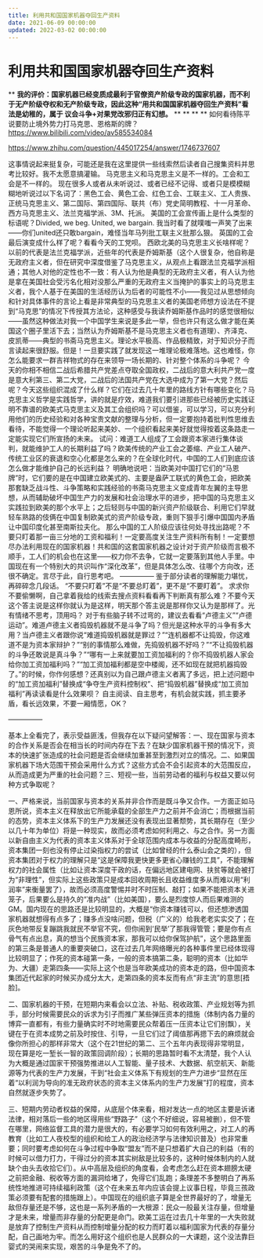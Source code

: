 ```yaml
---
title: 利用共和国国家机器夺回生产资料
date: 2021-06-09 00:00:00
updated: 2022-03-02 00:00:00
---
```



# 利用共和国国家机器夺回生产资料
**
**我的评价：国家机器已经变质成最利于官僚资产阶级专政的国家机器，而不利于无产阶级夺权和无产阶级专政，因此这种“**用共和国国家机器夺回生产资料**”看法是幼稚的，属于 议会斗争+对果党改邪归正有幻想。**
**
**
**
**
如何看待陈平说要防止境外势力打马克思、恩格斯的牌？
https://www.bilibili.com/video/av585534084

https://www.zhihu.com/question/445017254/answer/1746737607

这事情说起来挺复杂，可能还是我在这里提供一些线索然后读者自己搜集资料并思考比较好。我不太愿意搞灌输。
马克思主义和马克思主义是不一样的。工会和工会是不一样的。
现在很多人或者从未听说过、或者已经不记得、或者只是模模糊糊地听说过以下名词了：黑色工会、黄色工会、红色工会、工联主义、工人贵族、正统马克思主义、第二国际、第四国际、联共（布）党史简明教程、十一月革命、西方马克思主义、法兰克福学派、3M、托派。
美国的工会宣传画上是什么类型的标语呢？Divided, we beg. United, we bargain. 我当时看了就噗嗤一声笑了出来——你们united还只敢bargain，难怪当年马列批工联主义批那么狠。
英国的工会最后演变成什么样了呢？看看今天的工党呗。
西欧北美的马克思主义长啥样呢？以前的代表是法兰克福学派，近些年的代表是乔姆斯基（这个人很复杂，他自称是无政府主义者，但在研究中深度借鉴了马克思主义，从观点上看跟法兰克福学派相通；其他人对他的定性也不一致：有人认为他是典型的无政府主义者，有人认为他是拿在美国社会受污名化相对没那么严重的无政府主义当掩护的事实上的马克思主义者，我个人基于在美国的生活经历认为后者的可能性不小——我见过从思想倾向和针对具体事件的言论上看是非常典型的马克思主义者的美国老师想方设法在不提到“马克思”的情况下传授其方法论，这种感受与我读乔姆斯基作品时的感觉很相似——虽然这种做法对我一个中国学生来说是多此一举，但也许只有这么做才能在美国这个圈子里活下去；当然认为乔姆斯基不是马克思主义者也有道理）、齐泽克、皮凯蒂——典型的书斋马克思主义。理论水平极高、作品极精致，对于知识分子而言读起来很舒服。但是！一旦要实践了就发现这一堆理论极难落地。这也难怪，你怎么能要求一群吉祥物式的存在来领导一场长期的、针对整个体系的斗争呢？
今天的你相不相信二战后希腊共产党差点夺取全国政权，二战后的意大利共产党一度是意大利第三、第二大党，二战后的法国共产党在大选中成为了第一大党？然后呢？今天这些组织混成了什么样？它们在过去几十年里的路线方针有哪些变化？马克思主义哲学是实践哲学，讲的就是疗效，难道我们要引进那些已经被历史实践证明不靠谱的欧美式马克思主义及其工会组织吗？可以借鉴，可以学习，可以充分利用他们的历史经验和对各种宝贵文献的整理与分析，但一定要抱持着批判性思维去看待，不能觉得一个理论听起来美妙、一个组织看起来美好就觉得按着这条路走一定能实现它们所宣扬的未来。
试问：难道工人组成了工会跟资本家进行集体谈判，就能维护工人的长期利益了吗？欧美传统的产业工会之萎缩、产业工人破产、传统工业区的衰退和空心化都是怎么来的？在全球化时代，中国的工人们到底应该怎么做才能维护自己的长远利益？
明确地说吧：当欧美对中国打它们的“马恩牌”时，它们要的是在中国建立欧美式的、主要是盎萨工联式的黄色工会，把欧美那套缺乏战斗性、斗争策略和实践经验的书斋马克思主义变成青年左翼的主导思想，从而辅助破坏中国生产力的发展和社会治理水平的进步，把中国的马克思主义实践拉到欧美的那个水平上；之后轻则与中国的新兴资产阶级联合、利用它们早就轻车熟路的伎俩在中国复制欧美式的资产阶级专政，重则下狠手引爆中国国内矛盾让中国印度化甚至南斯拉夫化。
那么中国的工人阶级应该往何处寻找出路呢？不要只盯着那一亩三分地的工资和福利！一定要高度关注生产资料所有制！一定要想尽办法利用现在的国家机器！共和国的这套国家机器之设计对于资产阶级而言极不顺手，工人们的机会也在这里——权力你不去争，它就一定要落到其他人手里。中国现在有一个特别大的共识叫作“深化改革”，但是具体怎么改、往哪个方向改，还很不确定。言尽于此，自行思考吧。
—————
鉴于部分读者的理解能力堪忧，再碎碎念几段话。
“不要只盯着”不是“不要总盯着”，更不是“不要盯着”。
求求你不要偷懒啊，自己拿着我给的线索去搜点资料看看再下判断真有那么难？不要今天这个答主说是这样你就认为是这样，明天那个答主说是那样你又认为是那样了。光有情绪不思考，顶用吗？
对于有些脑子转不过弯的，建议去看看“卢德主义”“卢德运动”。难道卢德主义者捣毁机器就不是斗争了吗？但光是这种水平的斗争有多大用？当卢德主义者跟你说“难道捣毁机器就是罪过？”“连机器都不让捣毁，你这难道不是为资本家辩护？”“别的事情那么难做，先捣毁机器不好吗？”“不让捣毁机器的斗争还敢说是真斗争？”“哪有一上来就要加工资加福利的？你不捣毁机器人家会给你加工资加福利吗？”“加工资加福利都是空中楼阁，还不如现在就把机器捣毁了。”的时候，你作何感想？还真别以为自己跟卢德主义者离了多远，把上述问题中的“加工资加福利”替换成“争夺生产资料控制权”、把“捣毁机器”替换成“加工资加福利”再读读看是什么效果呗？
自主阅读、自主思考，有机会就实践，抓主要矛盾，看长远效果，不要一厢情愿，OK？

—————

基本上全看完了，表示受益匪浅，但我存在以下疑问望解答：一、现在国家与资本的合作关系是否会在相当长的时间内存在下去？在缺少国家机器干预的情况下，资本的快速扩张造成的社会问题是否会继续加重甚至到激烈对立的情况。二、如果国家机器下场大范围干预会采用什么方式？这些方式会不会引起资本的大范围反应，从而造成更为严重的社会问题？三、短视一些，当前劳动者的福利与权益又要以何种方式争取呢？

一、严格来说，当前国家与资本的关系并非合作而是既斗争又合作。一方面正如马恩所说，资本主义在释放出它所能承载的全部生产力之前并不会消亡；而根据当前的态势，资本主义体系下的生产力发展还没有表现出显著颓势，其长期存在（至少以几十年为单位）将是一种现实，故而必须考虑如何利用之、与之合作。另一方面以新自由主义为代表的资本主义体系对于全球范围内成本与收益的分配高度畸形，资本集团一刻也没有停止过染指权力的尝试（比如曾经的什么泰山会之类的），但资本集团对于权力的理解只是“这是保障我更快更多更省心赚钱的工具”，不能理解权力的社会属性（比如让资本深度干政的话，在偏远地区建电网、扶贫等就会被打为“非理性”，但实际上这些政策只是成本回收周期长且收益维度多从而难以用“利润率”来衡量罢了），故而必须高度警惕并时不时压制、敲打；如果不能把资本关进笼子，后果要么是持久的“准内战”（比如美国），要么是烈度惊人而后果难测的GM。国内现在的思路还是比较明显的，大概是“你资本赚钱可以，但还想渗透国家机器就想得有点多了；赚多点没啥问题，但税（广义的）给我老老实实交了；在灰色地带反复蹦跳我就民不举官不究，但你闹到‘民举’了那我得管管；要是你有点骨气有点出息，真的想当个民族资本家，那我可以给你保驾护航”，这个思路里面的第三条是普通人的重要突破口，这在过去几年网络曝光的各种事件里已经体现得比较明显了；作死的资本碰第一条，一般的资本搞第二条，聪明的资本（比如华为、大疆）走第四条——实际上这个也是当年欧美成功的资本走的路，但中国资本集团近代起家的时候买办成分太大，走第四条的资本反而有点“非主流”的意思[捂脸]。

二、国家机器的干预，在短期内来看会以立法、补贴、税收政策、产业规划等为抓手，部分时候需要民众的诉求为引子而推广某些弹压资本的措施（体制内各力量的博弈一直都有，有些力量确实时不时地需要民众帮着压一压资本让它们别飘），关键在于在资本成势之前及时按住、引导，一旦它们过了阈值那再摁下去的麻烦就会像你所担心的那样非常大（这个在21世纪的第二、三个五年内表现得非常明显，现在算是吃一堑长一智的政策回调阶段）；长期的思路暂时看不太清楚，我个人认为大概是通过国家干预强势推进以人工智能、量子技术、大数据、航空航天、新能源等为代表的生产力发展，干到“社会主义体系下有规划的生产力进步“显然在压着“以利润为导向的准无政府状态的资本主义体系内的生产力发展”打的程度，资本自然就逐步失势了。

三、短期内劳动者权益的保障，从底层个体来看，相对发达一点的地区主要是诉诸法律，相对落后一些的地区得用些“野路子”（这个不好细说，容易被删），但不管在哪里，网络监督工具的潜力是很大的，有必要学习如何有效利用之，对工人的再教育（比如工人夜校型的组织和给工人的政治经济学与法律知识普及）也非常重要；同时要考虑如何在斗争过程中争取“盟友”而不是只想着扩大自己的利益（有的时候可以借力打力，干得过分的资本其实树敌是比较多的，这种时候体制内的人就缺个由头去收拾它们）。从中高层及组织的角度看，会考虑怎么赶在资本翅膀太硬之前把金融、税收等方面的漏洞给堵了，免得它们乱跑；条理差不多整明白了再系统性地推进可持续福利政策（这个在未来五年内应该会提上议事日程，毕竟三孩政策必须要有配套的措施跟上）。中国现在的组织底子算是全世界最好的了，增量无敌但存量还是不够，这也是一系列矛盾的一大根源：民众一般最关注存量，但增量才是未来，增量而非存量的分配更是命门。欧美工运在过去几十年里的一大失败就是放弃了控制生产资料从而控制增量分配的权力而盯着以福利国家为代表的存量分配，自己画地为牢。而怎么用好这个组织也是人民群众的一大课题，这个没法靠巨婴式的哭闹来实现，艰苦的斗争是免不了的。
